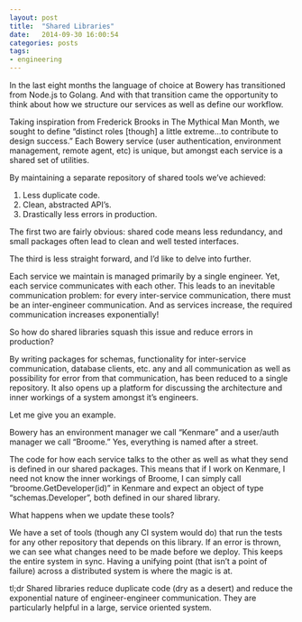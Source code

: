 ```yaml
---
layout: post
title:  "Shared Libraries"
date:   2014-09-30 16:00:54
categories: posts
tags:
- engineering
---
```


In the last eight months the language of choice at Bowery has transitioned from Node.js to Golang. And with that transition came the opportunity to think about how we structure our services as well as define our workflow.

Taking inspiration from Frederick Brooks in The Mythical Man Month, we sought to define “distinct roles [though] a little extreme…to contribute to design success.” Each Bowery service (user authentication, environment management, remote agent, etc) is unique, but amongst each service is a shared set of utilities.

By maintaining a separate repository of shared tools we’ve achieved:

1. Less duplicate code.
2. Clean, abstracted API’s.
3. Drastically less errors in production.

The first two are fairly obvious: shared code means less redundancy, and small packages often lead to clean and well tested interfaces.

The third is less straight forward, and I’d like to delve into further.

Each service we maintain is managed primarily by a single engineer. Yet, each service communicates with each other. This leads to an inevitable communication problem: for every inter-service communication, there must be an inter-engineer communication. And as services increase, the required communication increases exponentially!

So how do shared libraries squash this issue and reduce errors in production?

By writing packages for schemas, functionality for inter-service communication, database clients, etc. any and all communication as well as possibility for error from that communication, has been reduced to a single repository. It also opens up a platform for discussing the architecture and inner workings of a system amongst it’s engineers.

Let me give you an example.

Bowery has an environment manager we call “Kenmare” and a user/auth manager we call “Broome.” Yes, everything is named after a street.

The code for how each service talks to the other as well as what they send is defined in our shared packages. This means that if I work on Kenmare, I need not know the inner workings of Broome, I can simply call “broome.GetDeveloper(id)” in Kenmare and expect an object of type “schemas.Developer”, both defined in our shared library.

What happens when we update these tools?

We have a set of tools (though any CI system would do) that run the tests for any other repository that depends on this library. If an error is thrown, we can see what changes need to be made before we deploy. This keeps the entire system in sync. Having a unifying point (that isn’t a point of failure) across a distributed system is where the magic is at.

tl;dr
Shared libraries reduce duplicate code (dry as a desert) and reduce the exponential nature of engineer-engineer communication. They are particularly helpful in a large, service oriented system.
